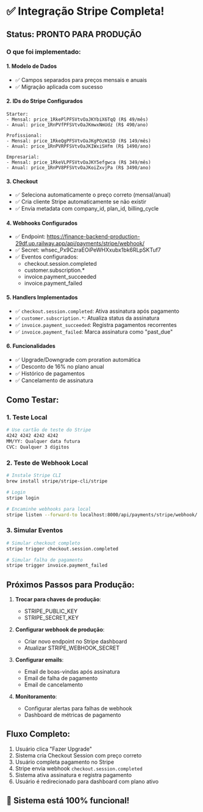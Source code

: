 # ✅ Integração Stripe Completa!

## Status: PRONTO PARA PRODUÇÃO

### O que foi implementado:

#### 1. **Modelo de Dados**
- ✅ Campos separados para preços mensais e anuais
- ✅ Migração aplicada com sucesso

#### 2. **IDs do Stripe Configurados**
```
Starter:
- Mensal: price_1RkePlPFSVtvOaJKYbiX6TqQ (R$ 49/mês)
- Anual: price_1RnPVfPFSVtvOaJKmwxNmUdz (R$ 490/ano)

Profissional:
- Mensal: price_1RkeQgPFSVtvOaJKgPOzW1SD (R$ 149/mês)
- Anual: price_1RnPVRPFSVtvOaJKIWxiSHfm (R$ 1490/ano)

Empresarial:
- Mensal: price_1RkeVLPFSVtvOaJKY5efgwca (R$ 349/mês)
- Anual: price_1RnPV8PFSVtvOaJKoiZxvjPa (R$ 3490/ano)
```

#### 3. **Checkout**
- ✅ Seleciona automaticamente o preço correto (mensal/anual)
- ✅ Cria cliente Stripe automaticamente se não existir
- ✅ Envia metadata com company_id, plan_id, billing_cycle

#### 4. **Webhooks Configurados**
- ✅ Endpoint: https://finance-backend-production-29df.up.railway.app/api/payments/stripe/webhook/
- ✅ Secret: whsec_Px9CzraEOiPeWHXxubx1bk6RLpSKTuf7
- ✅ Eventos configurados:
  - checkout.session.completed
  - customer.subscription.*
  - invoice.payment_succeeded
  - invoice.payment_failed

#### 5. **Handlers Implementados**
- ✅ `checkout.session.completed`: Ativa assinatura após pagamento
- ✅ `customer.subscription.*`: Atualiza status da assinatura
- ✅ `invoice.payment_succeeded`: Registra pagamentos recorrentes
- ✅ `invoice.payment_failed`: Marca assinatura como "past_due"

#### 6. **Funcionalidades**
- ✅ Upgrade/Downgrade com proration automática
- ✅ Desconto de 16% no plano anual
- ✅ Histórico de pagamentos
- ✅ Cancelamento de assinatura

## Como Testar:

### 1. Teste Local
```bash
# Use cartão de teste do Stripe
4242 4242 4242 4242
MM/YY: Qualquer data futura
CVC: Qualquer 3 dígitos
```

### 2. Teste de Webhook Local
```bash
# Instale Stripe CLI
brew install stripe/stripe-cli/stripe

# Login
stripe login

# Encaminhe webhooks para local
stripe listen --forward-to localhost:8000/api/payments/stripe/webhook/
```

### 3. Simular Eventos
```bash
# Simular checkout completo
stripe trigger checkout.session.completed

# Simular falha de pagamento
stripe trigger invoice.payment_failed
```

## Próximos Passos para Produção:

1. **Trocar para chaves de produção**:
   - STRIPE_PUBLIC_KEY
   - STRIPE_SECRET_KEY

2. **Configurar webhook de produção**:
   - Criar novo endpoint no Stripe dashboard
   - Atualizar STRIPE_WEBHOOK_SECRET

3. **Configurar emails**:
   - Email de boas-vindas após assinatura
   - Email de falha de pagamento
   - Email de cancelamento

4. **Monitoramento**:
   - Configurar alertas para falhas de webhook
   - Dashboard de métricas de pagamento

## Fluxo Completo:

1. Usuário clica "Fazer Upgrade"
2. Sistema cria Checkout Session com preço correto
3. Usuário completa pagamento no Stripe
4. Stripe envia webhook `checkout.session.completed`
5. Sistema ativa assinatura e registra pagamento
6. Usuário é redirecionado para dashboard com plano ativo

## 🎉 Sistema está 100% funcional!
